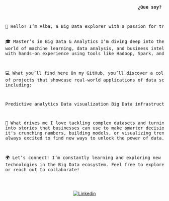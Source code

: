 <pre><b>                                                  ¿Que soy? ¿Quién soy?</b></pre>
<br/>
<pre>
👋 Hello! I’m Alba, a Big Data explorer with a passion for transforming complex data into actionable insights!

🎓 Master’s in Big Data & Analytics
I’m diving deep into the world of machine learning, data analysis, and business intelligence, with hands-on experience using tools like Hadoop, Spark, and Python.

💻 What you’ll find here
On my GitHub, you’ll discover a collection of projects that showcase real-world applications of data science, including:

Predictive analytics
Data visualization
Big Data infrastructure

🚀 What drives me
I love tackling complex datasets and turning them into stories that businesses can use to make smarter decisions. Whether it's crunching numbers, building models, or visualizing trends, I’m always excited to find new ways to unlock the power of data.

🌍 Let’s connect!
I’m constantly learning and exploring new technologies in the Big Data ecosystem. Feel free to explore my projects or reach out to collaborate!
</pre>
<br/>
<p align="center">
<a href="https://www.linkedin.com/in/albafdezgomez2000/" target="_blank" rel="noreferrer noopener"><img alt="Linkedin" title="Alba Fernández Gómez Linkedin" src="https://img.shields.io/badge/LinkedIn-0077B5?style=for-the-badge&logo=linkedin&logoColor=white"></a>
</p>
